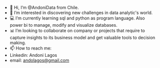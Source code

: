 - 👋 Hi, I’m @AndoniData from Chile.
- 👀 I’m interested in discovering new challenges in data analytic's world.
- 💻 I’m currently learning sql and python as program language. Also power bi to manage, modify and visualize databases.
- 📊 I’m looking to collaborate on company or projects that require to capture insights to its business model and get valuable tools to decision making.
- 📫 How to reach me:
- Linkedin: Andoni Lagos
- email: andolagos@gmail.com

<!---
AndoniData/AndoniData is a ✨ special ✨ repository because its `README.md` (this file) appears on your GitHub profile.
You can click the Preview link to take a look at your changes.
--->

